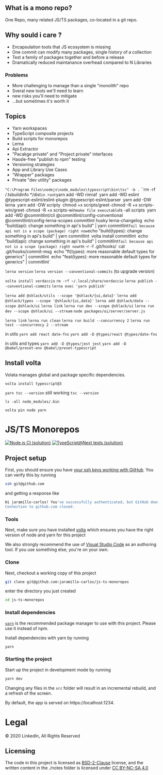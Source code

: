 ## What is a mono repo?
One Repo, many related JS/TS packages, co-located in a git repo.

## Why sould i care ?
- Encapsulation tools that JS ecosystem is missing
- One commit can modify many packages, single history of a collection
- Test a family of packages together and before a release
- Dramatically reduced maintanance overhead compared to N Libraries

### Problems
- More challenging to manage than a single "monolith" repo
- Sveral new tools we'll need to learn
- new risks you'll need to mitigate
- ...but sometimes it's worth it

## Topics
- Yarn workspaces
- TypeScript composite projects
- Build scripts for monorepos
- Lerna
- Api Extractor
- "Pacakge private" and "Project private" interfaces
- Hassle-free "publish to npm" testing
- Versioning strategies
- App and Library Use Cases
- "Wrapper" packages
- Private "dev utility" packages


`"C:\Program Files\nodejs\node_modules\typescript\bin\tsc" -b .`
``rm -rf */*.tsbuildinfo */dist`
in root
`yarn add -WD rimraf`
`yarn add -WD eslint @typescript-eslint/eslint-plugin @typescript-eslint/parser`
`yarn add -DW lerna`
`yarn add -DW scripty`
`chmod +x scripts/greet` - `chmod -R +x scripts-win/greet` - `chmod -R +x scripts-win` make file executable
`ls -all scripts`
`yarn add -WD @commitlint/cli @commitlint/config-conventional @commitlint/config-lerna-scopes commitlint husky lerna-changelog`
`echo "build(api): change something in api's build" | yarn commitlint` fail because api not is a scope (package) right now
`echo "build(types): change something in api's build" | yarn commitlint`
`volta install commitlint`
`echo "build(api): change something in api's build" | commitlint` fail because api not is a scope (package) right now
`rm -r -f .git/hooks/`
`cat .git/hooks/commit-msg`
`echo "ft(types): more reasonable default types for generics" | commitlint`
`echo "feat(types): more reasonable default types for generics" | commitlint`

`lerna version`
`lerna version --conventional-commits` (to upgrade version)

`volta install verdaccio`
`rm -rf ~/.local/share/verdaccio`
`lerna publish --conventional-commits`
`lerna exec 'yarn publish'`


`lerna add @shlack/utils --scope '@shlack/{ui,data}'`
`lerna add @shlack/types --scope '@shlack/{ui,data}'`
`lerna add @shlack/data --scope @shlack/ui`
`lerna link`
`lerna run dev --scope @shlack/ui`
`lerna run dev --scope @shlack/ui --stream`
`node packages/ui/server/server.js `


`lerna link`
`lerna run clean`
`lerna run build --concurrency 2`
`lerna run test --concurrency 2 --stream`

in utils
`yarn add react date-fns`
`yarn add -D @types/react @types/date-fns`

in utils and types
`yarn add -D @types/jest jest`
`yarn add -D @babel/preset-env @babel/preset-typescript`

## Install volta
Volata manages global and package specific dependencies.

`volta install typescript@3`

`yarn tsc --version` still working `tsc --version`

`ls -all node_modules/.bin`

`volta pin node yarn`

# JS/TS Monorepos

[![Node.js CI (solution)](https://github.com/mike-north/js-ts-monorepos/workflows/Node.js%20CI%20(solution)/badge.svg)](https://github.com/mike-north/js-ts-monorepos/actions?query=workflow%3A%22Node.js+CI+%28solution%29%22)
[![TypeScript@Next tests (solution)](https://github.com/mike-north/js-ts-monorepos/workflows/TypeScript@Next%20tests%20(solution)/badge.svg)](https://github.com/mike-north/js-ts-monorepos/actions?query=workflow%3A%22TypeScript%40Next+tests+%28solution%29%22)

## Project setup

First, you should ensure you have [your ssh keys working with GitHub](https://docs.github.com/en/free-pro-team@latest/github/authenticating-to-github/generating-a-new-ssh-key-and-adding-it-to-the-ssh-agent). You can verify this by running

```sh
ssh git@github.com
```

and getting a response like

```sh
Hi jaramillo-carlos! You've successfully authenticated, but GitHub does not provide shell access.
Connection to github.com closed.
```

### Tools

Next, make sure you have installed [volta](http://volta.sh/) which ensures you have the right version of node and yarn for this project

We also strongly recommend the use of [Visual Studio Code](https://code.visualstudio.com/) as an authoring tool. If you use something else, you're on your own.

### Clone

Next, checkout a working copy of this project

```sh
git clone git@github.com:jaramillo-carlos/js-ts-monorepos
```

enter the directory you just created

```sh
cd js-ts-monorepos
```

### Install dependencies

[`yarn`](https://yarnpkg.com/) is the recommended package manager to use with this project. Please use it instead of npm.

Install dependencies with yarn by running

```sh
yarn
```

### Starting the project

Start up the project in development mode by running

```sh
yarn dev
```

Changing any files in the `src` folder will result in an incremental rebuild, and a refresh of the screen.

By default, the app is served on https://localhost:1234.

# Legal

&copy; 2020 LinkedIn, All Rights Reserved

## Licensing

The code in this project is licensed as [BSD-2-Clause](https://opensource.org/licenses/BSD-2-Clause) license, and the written content in the ./notes folder is licensed under [CC BY-NC-SA 4.0](https://creativecommons.org/licenses/by-nc-sa/4.0/)
